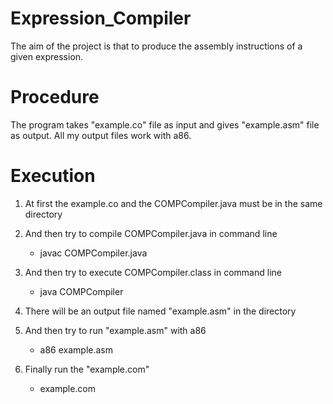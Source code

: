 # Expression_Compiler
The aim of the project is that to produce the assembly instructions of a given expression.

# Procedure
The program takes "example.co" file as input and gives "example.asm" file as output.
All my output files work with a86.

# Execution

1) At first the example.co and the COMPCompiler.java must be in the same directory

2) And then try to compile COMPCompiler.java in command line 
	- javac COMPCompiler.java
  
3) And then try to execute COMPCompiler.class in command line 
	- java COMPCompiler
  
4) There will be an output file named "example.asm" in the directory

5) And then try to run "example.asm" with a86
	- a86 example.asm
  
6) Finally run the "example.com"
	- example.com
